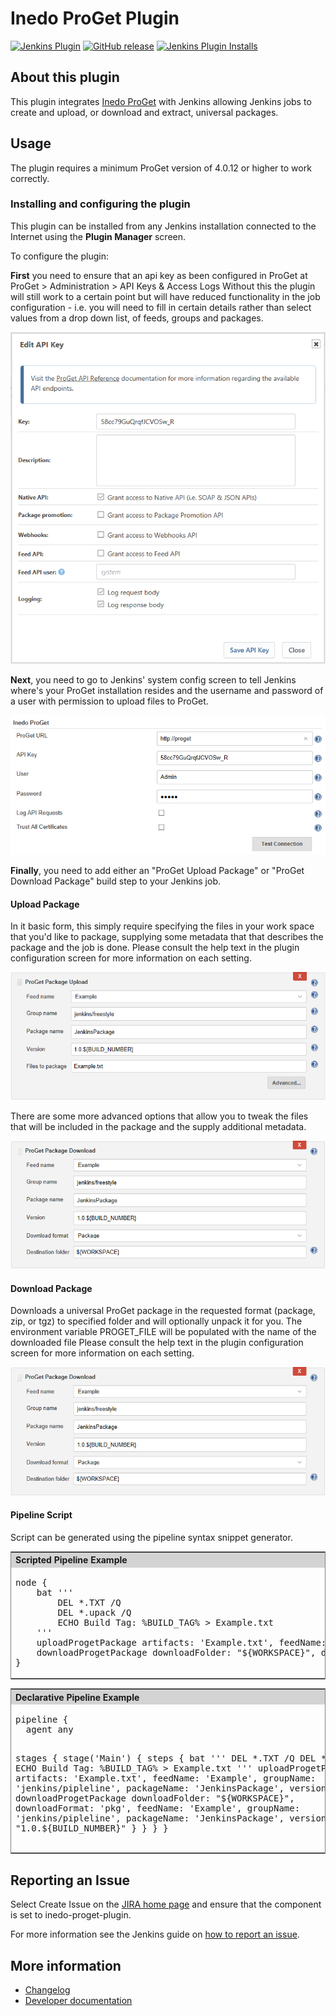 Inedo ProGet Plugin
========================

[![Jenkins Plugin](https://img.shields.io/jenkins/plugin/v/inedo-proget.svg)](https://plugins.jenkins.io/inedo-proget)
[![GitHub release](https://img.shields.io/github/release/jenkinsci/inedo-proget-plugin.svg?label=changelog)](https://github.com/jenkinsci/inedo-proget-plugin/releases/latest)
[![Jenkins Plugin Installs](https://img.shields.io/jenkins/plugin/i/inedo-proget.svg?color=blue)](https://plugins.jenkins.io/inedo-proget)

## About this plugin
This plugin integrates [Inedo ProGet](http://inedo.com/proget) with Jenkins allowing Jenkins jobs to create and upload, or download and extract, universal packages.

## Usage
The plugin requires a minimum ProGet version of 4.0.12 or higher to work correctly.

### Installing and configuring the plugin

This plugin can be installed from any Jenkins installation connected to the Internet using the **Plugin Manager** screen.

To configure the plugin:

**First** you need to ensure that an api key as been configured in ProGet at ProGet > Administration > API Keys & Access Logs 
Without this the plugin will still work to a certain point but will have reduced functionality in the job configuration - i.e. you will need to fill in certain details rather than select values from a drop down list, of feeds, groups and packages.

![ProGet API Key](/docs/images/proget_api_key.png)

**Next**, you need to go to Jenkins' system config screen to tell Jenkins where's your ProGet installation resides and the username and password of a user with permission to upload files to ProGet.

![ProGet Configuration](/docs/images/proget_configuration.png)

**Finally**, you need to add either an "ProGet Upload Package" or "ProGet Download Package" build step to your Jenkins job.

#### Upload Package
In it basic form, this simply require specifying the files in your work space that you'd like to package, supplying some metadata that that describes the package and the job is done.
Please consult the help text in the plugin configuration screen for more information on each setting.

![ProGet Upload](/docs/images/proget_upload.png)

There are some more advanced options that allow you to tweak the files that will be included in the package and the supply additional metadata.

![ProGet Upload Advanced](/docs/images/proget_download.png)

#### Download Package
Downloads a universal ProGet package in the requested format (package, zip, or tgz) to specified folder and will optionally unpack it for you.
The environment variable PROGET_FILE will be populated with the name of the downloaded file
Please consult the help text in the plugin configuration screen for more information on each setting.

![ProGet Download](/docs/images/proget_download.png)


#### Pipeline Script
Script can be generated using the pipeline syntax snippet generator.

<table style="border: 1px solid grey; border-collapse: collapse; width: 100%;">
<tr style="text-align: left; background-color: lightgrey">
    <th>Scripted Pipeline Example</th>
</tr>
<tr>
<td><pre>
node {
    bat '''
        DEL *.TXT /Q
        DEL *.upack /Q
        ECHO Build Tag: %BUILD_TAG% > Example.txt
    '''
    uploadProgetPackage artifacts: 'Example.txt', feedName: 'Example', groupName: 'jenkins/pipleline', packageName: 'JenkinsPackage', version: "1.0.${BUILD_NUMBER}"
    downloadProgetPackage downloadFolder: "${WORKSPACE}", downloadFormat: 'pkg', feedName: 'Example', groupName: 'jenkins/pipleline', packageName: 'JenkinsPackage', version: "1.0.${BUILD_NUMBER}"
}
</pre></td>
</tr>
</table>

<table style="border: 1px solid grey; border-collapse: collapse; width: 100%;">
<tr style="text-align: left; background-color: lightgrey">
    <th>Declarative Pipeline Example</th>
</tr>
<tr>
<td><pre>
pipeline {
  agent any
 
  stages {
    stage('Main') {
      steps {
        bat '''
            DEL *.TXT /Q
            DEL *.upack /Q
            ECHO Build Tag: %BUILD_TAG% > Example.txt
        '''
        uploadProgetPackage artifacts: 'Example.txt', feedName: 'Example', groupName: 'jenkins/pipleline', packageName: 'JenkinsPackage', version: "1.0.${BUILD_NUMBER}"
        downloadProgetPackage downloadFolder: "${WORKSPACE}", downloadFormat: 'pkg', feedName: 'Example', groupName: 'jenkins/pipleline', packageName: 'JenkinsPackage', version: "1.0.${BUILD_NUMBER}"
      }
    }
  }
}
</pre></td>
</tr>
</table>

## Reporting an Issue
Select Create Issue on the [JIRA home page](https://issues.jenkins-ci.org/secure/Dashboard.jspa) and ensure that the component is set to inedo-proget-plugin.

For more information see the Jenkins guide on [how to report an issue](https://wiki.jenkins.io/display/JENKINS/How+to+report+an+issue).

## More information

* [Changelog](https://github.com/jenkinsci/inedo-proget-plugin/releases)
* [Developer documentation](./docs/DEVELOPER.md)